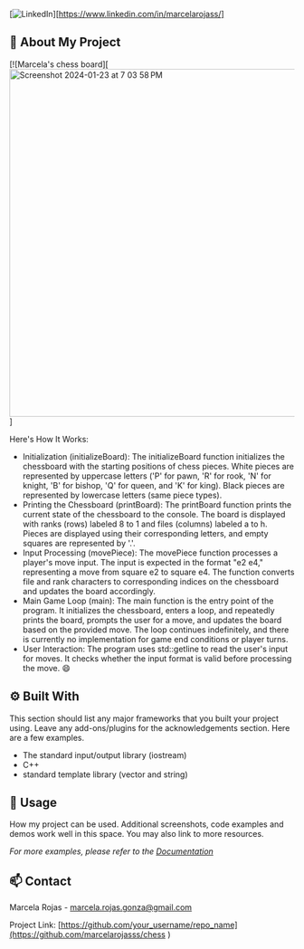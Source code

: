 
[![LinkedIn][linkedin-shield]][https://www.linkedin.com/in/marcelarojass/]





<!-- ABOUT THE PROJECT -->
## 🧠 About My Project

[![Marcela's chess board][<img width="615" alt="Screenshot 2024-01-23 at 7 03 58 PM" src="https://github.com/Marcelarojasss/Chess-Game/assets/133062255/a6bc8b70-6c99-4802-8461-c1c93702b826">]



Here's How It Works:
* Initialization (initializeBoard): The initializeBoard function initializes the chessboard with the starting positions of chess pieces.
  White pieces are represented by uppercase letters ('P' for pawn, 'R' for rook, 'N' for knight, 'B' for bishop, 'Q' for queen, and 'K' for king).
  Black pieces are represented by lowercase letters (same piece types).
* Printing the Chessboard (printBoard): The printBoard function prints the current state of the chessboard to the console.
The board is displayed with ranks (rows) labeled 8 to 1 and files (columns) labeled a to h.
Pieces are displayed using their corresponding letters, and empty squares are represented by '.'.
* Input Processing (movePiece): The movePiece function processes a player's move input. The input is expected in the format "e2 e4," representing a move from square e2 to square e4.
The function converts file and rank characters to corresponding indices on the chessboard and updates the board accordingly.
* Main Game Loop (main): The main function is the entry point of the program. It initializes the chessboard, enters a loop, and repeatedly prints the board, prompts the user for a move, and updates the board based on the provided move.
The loop continues indefinitely, and there is currently no implementation for game end conditions or player turns.
* User Interaction: The program uses std::getline to read the user's input for moves.
It checks whether the input format is valid before processing the move.
 :smile:

## ⚙️ Built With
This section should list any major frameworks that you built your project using. Leave any add-ons/plugins for the acknowledgements section. Here are a few examples.
* The standard input/output library (iostream) 
* C++
* standard template library (vector and string) 



<!-- USAGE EXAMPLES -->
## 🦾 Usage

How my project can be used. Additional screenshots, code examples and demos work well in this space. You may also link to more resources.

_For more examples, please refer to the [Documentation](https://example.com)_





<!-- CONTACT -->
## 📫 Contact

Marcela Rojas  - marcela.rojas.gonza@gmail.com

Project Link: [https://github.com/your_username/repo_name](https://github.com/marcelarojasss/chess )





<!-- MARKDOWN LINKS & IMAGES -->
<!-- https://www.markdownguide.org/basic-syntax/#reference-style-links -->
[forks-shield]: https://img.shields.io/github/forks/roshanlam/ReadMeTemplate?style=for-the-badge
[forks-url]: https://github.com/roshanlam/ReadMeTemplate/network/members
[stars-shield]: https://img.shields.io/github/stars/roshanlam/ReadMeTemplate?style=for-the-badge
[stars-url]: https://github.com/roshanlam/ReadMeTemplate/stargazers
[issues-shield]: https://img.shields.io/github/issues/roshanlam/ReadMeTemplate?style=for-the-badge
[issues-url]: https://github.com/roshanlam/ReadMeTemplate/issues
[linkedin-shield]: https://img.shields.io/badge/-LinkedIn-black.svg?style=flat-square&logo=linkedin&colorB=555
[linkedin-url]: https://linkedin.com/in/roshan-lamichhane
